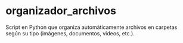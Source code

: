 # organizador_archivos
Script en Python que organiza automáticamente archivos en carpetas según su tipo (imágenes, documentos, videos, etc.).
